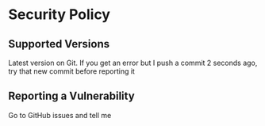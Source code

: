 # Security Policy

## Supported Versions

Latest version on Git. If you get an error but I push a commit 2 seconds ago, try that new commit before reporting it

## Reporting a Vulnerability

Go to GitHub issues and tell me
